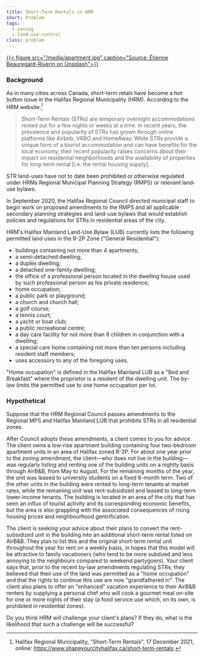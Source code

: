 ```yaml
---
title: Short-Term Rentals in HRM
short: Problem
tags:
  - zoning
  - land-use-control
class: problem
---
```




[{{< figure src="/media/apartment.jpg" caption="Source: Étienne Beauregard-Riverin on Unsplash">}}](https://unsplash.com/photos/B0aCvAVSX8E)

### Background

As in many cities across Canada, short-term retals have become a hot button issue in the Halifax Regional Municipality (HRM). According to the HRM website:[^hrm2021]

> Short-Term Rentals (STRs) are temporary overnight accommodations rented out for a few nights or weeks at a time. In recent years, the prevalence and popularity of STRs has grown through online platforms like Airbnb, VRBO and HomeAway. While STRs provide a unique form of a tourist accommodation and can have benefits for the local economy, their recent popularity raises concerns about their impact on residential neighborhoods and the availability of properties for long-term rental [i.e. the rental housing supply].

STR land-uses have not to date been prohibited or otherwise regulated under HRMs Regional Municipal Planning Strategy (RMPS) or relevant land-use bylaws. 

In September 2020, the Halifax Regional Council directed municipal staff to begin work on proposed amendments to the RMPS and all applicable secondary planning strategies and land-use bylaws that would establish policies and regulations for STRs in residential areas of the city.

HRM's Halifax Mainland Land-Use Bylaw (LUB) currently lists the following permitted land uses in the R-2P Zone ("General Residential"):

- buildings containing not more than 4 apartments;
- a semi-detached dwelling;
- a duplex dwelling;
- a detached one-family dwelling;
- the office of a professional person located in the dwelling house used by such professional person as his private residence;
- home occupation;
- a public park or playground;
- a church and church hall;
- a golf course;
- a tennis court;
- a yacht or boat club;
- a public recreational centre;
- a day care facility for not more than 8 children in conjunction with a
dwelling;
- a special care home containing not more than ten persons including resident staff members;
- uses accessory to any of the foregoing uses.

"Home occupation" is defined in the Halifax Mainland LUB as a "Bed and Breakfast" where the proprietor is a resident of the dwelling unit. The by-law limits the permitted use to one home occupation per lot. 

<!--Note that zoning designations in the Halifax Mainland LUB apply to land lots as a whole (not to the one or more residential units that may exist on a given lot).-->

### Hypothetical

Suppose that the HRM Regional Council passes amendments to the Regional MPS and Halifax Mainland LUB that prohibits STRs in all residential zones.

After Council adopts these amendments, a client comes to you for advice. The client owns a low-rise apartment building containing four two-bedroom apartment units in an area of Halifax zoned R-2P. For about one year prior to the zoning amendment, the client—who does not live in the building—was regularly listing and renting one of the building units on a nightly basis through AirB&B, from May to August. For the remaining months of the year, the unit was leased to university students on a fixed 8-month term. Two of the other units in the building were rented to long-term tenants at market rates, while the remaining unit was rent-subsidized and leased to long-term lower-income tenants. The building is located in an area of the city that has seen an influx of tourist activity and its corresponding economic benefits, but the area is also grappling with the associated consequences of rising housing prices and neighbourhood gentrification. 

The client is seeking your advice about their plans to convert the rent-subsidized unit in the building into an additional short-term rental listed on AirB&B. They plan to list this and the original short-term rental unit throughout the year for rent on a weekly basis, in hopes that this model will be attractive to family vacationers (who tend to be more subdued and less annoying to the neighbours compared to weekend partygoers). Your client says that, prior to the recent by-law amendments regulating STRs, they believed that their use of the land was permitted as a "home occupation" and that the rights to continue this use are now "grandfathered in". The client also plans to offer an "enhanced" vacation experience to their AirB&B renters by supplying a personal chef who will cook a gourmet meal on-site for one or more nights of their stay (a food service use which, on its own, is prohibited in residential zones).  

Do you think HRM will challenge your client's plans? If they do, what is the likelihood that such a challenge will be successful? 

[^hrm2021]: Halifax Regional Municipality, "Short-Term Rentals", 17 December 2021, online: https://www.shapeyourcityhalifax.ca/short-term-rentals.


